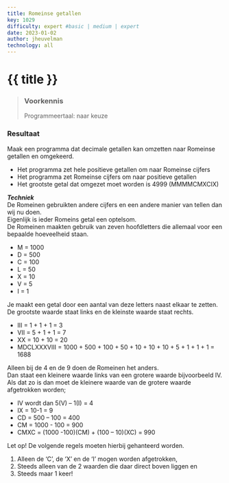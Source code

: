 ```yaml
---
title: Romeinse getallen
key: 1029
difficulty: expert #basic | medium | expert
date: 2023-01-02
author: jheuvelman
technology: all
---
```




# {{ title }}

> ### Voorkennis
> Programmeertaal: naar keuze

### Resultaat
Maak een programma dat decimale getallen kan omzetten naar Romeinse getallen en omgekeerd.

- Het programma zet hele positieve getallen om naar Romeinse cijfers
- Het programma zet Romeinse cijfers om naar positieve getallen
- Het grootste getal dat omgezet moet worden is 4999 (MMMMCMXCIX)

***Techniek***  
De Romeinen gebruikten andere cijfers en een andere manier van tellen dan wij nu doen.  
Eigenlijk is ieder Romeins getal een optelsom.  
De Romeinen maakten gebruik van zeven hoofdletters die allemaal voor een
bepaalde hoeveelheid staan.

- M = 1000
- D = 500
- C = 100
- L = 50
- X = 10
- V = 5
- I = 1

Je maakt een getal door een aantal van deze letters naast elkaar te zetten.  
De grootste waarde staat links en de kleinste waarde staat rechts.

- III = 1 + 1 + 1 = 3
- VII = 5 + 1 + 1 = 7
- XX = 10 + 10 = 20
- MDCLXXXVIII = 1000 + 500 + 100 + 50 + 10 + 10 + 10 + 5 + 1 + 1 + 1 = 1688

Alleen bij de 4 en de 9 doen de Romeinen het anders.  
Dan staat een kleinere waarde links van een grotere waarde bijvoorbeeld IV.  
Als dat zo is dan moet de kleinere waarde van de grotere waarde afgetrokken worden;

- IV wordt dan 5(V) – 1(I) = 4
- IX = 10-1 = 9
- CD = 500 – 100 = 400
- CM = 1000 - 100 = 900
- CMXC = (1000 -100)(CM) + (100 – 10)(XC) = 990

Let op! De volgende regels moeten hierbij gehanteerd worden.

1.  Alleen de ‘C’, de ‘X’ en de ‘I’ mogen worden afgetrokken,
2.  Steeds alleen van de 2 waarden die daar direct boven liggen en
3.  Steeds maar 1 keer!
